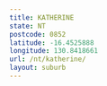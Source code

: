 ```yaml
---
title: KATHERINE
state: NT
postcode: 0852
latitude: -16.4525888
longitude: 130.8418661
url: /nt/katherine/
layout: suburb
---
```

